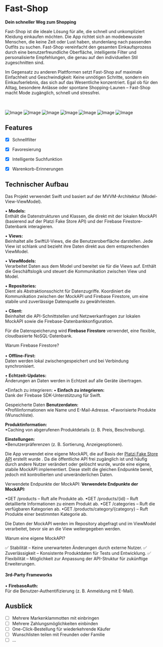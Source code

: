 # Fast-Shop

**Dein schneller Weg zum Shopping**

Fast-Shop ist die ideale Lösung für alle, die schnell und unkompliziert Kleidung einkaufen möchten. Die App richtet sich an modebewusste Menschen, die keine Zeit oder Lust haben, stundenlang nach passenden Outfits zu suchen. Fast-Shop vereinfacht den gesamten Einkaufsprozess durch eine benutzerfreundliche Oberfläche, intelligente Filter und personalisierte Empfehlungen, die genau auf den individuellen Stil zugeschnitten sind.

Im Gegensatz zu anderen Plattformen setzt Fast-Shop auf maximale Einfachheit und Geschwindigkeit: Keine unnötigen Schritte, sondern ein Einkaufserlebnis, das sich auf das Wesentliche konzentriert. Egal ob für den Alltag, besondere Anlässe oder spontane Shopping-Launen – Fast-Shop macht Mode zugänglich, schnell und stressfrei.
<br><br><br>

<p>

![Image](https://github.com/user-attachments/assets/3e06fcd3-b6ec-4ea0-90b5-ebd0d153da86)  ![Image](https://github.com/user-attachments/assets/f7494ab8-9582-4ed1-8b07-9a77d9a380fc) ![Image](https://github.com/user-attachments/assets/38496f9c-ba6c-4730-aa77-6f4bb42c6e6a) ![Image](https://github.com/user-attachments/assets/1c81eeeb-5477-4716-a9ff-68d4a8fd8b74) 
![Image](https://github.com/user-attachments/assets/1e666fb0-b7b2-4a2d-8b46-48fd3452e233)
![Image](https://github.com/user-attachments/assets/cb67e0dd-904a-4a48-8f0c-524784c74c55) ![Image](https://github.com/user-attachments/assets/14f2b00d-e544-4413-bc70-eb5f102579b2) 
  <!--<img src="./img/SearchView.png" width="200"> -->
 <!-- <img src="./img/Search.png" width="200"> -->
</p>


## Features
<!-- Hier kommen alle Features rein, welche deine App bietet. -->

- [x] Schnellfilter
- [x] Favoresierung
- [x] Intelligente Suchfunktion
- [x] Warenkorb-Erinnerungen


## Technischer Aufbau

Das Projekt verwendet Swift und basiert auf der MVVM-Architektur (Model-View-ViewModel).

• <b>Models:</b><br>
Enthält die Datenstrukturen und Klassen, die direkt mit der lokalen MockAPI (basierend auf der Platzi Fake Store API) und der Firebase Firestore-Datenbank interagieren.


• <b>Views:</b><br>
Beinhaltet alle SwiftUI-Views, die die Benutzeroberfläche darstellen. Jede View ist schlank und bezieht ihre Daten direkt aus dem entsprechenden ViewModel.

• <b>ViewModels:</b><br>
Verarbeitet Daten aus dem Model und bereitet sie für die Views auf.
Enthält die Geschäftslogik und steuert die Kommunikation zwischen View und Model.

• <b>Repositories:</b><br>
Dient als Abstraktionsschicht für Datenzugriffe. Koordiniert die Kommunikation zwischen der MockAPI und Firebase Firestore, um eine stabile und zuverlässige Datenquelle zu gewährleisten.

• <b>Client:</b><br>
Beinhaltet die API-Schnittstellen und Netzwerkanfragen zur lokalen MockAPI sowie die Firebase-Datenbankkonfiguration.
<br>

Für die Datenspeicherung wird <b>Firebase Firestore</b> verwendet, eine flexible, cloudbasierte NoSQL-Datenbank.

Warum Firebase Firestore?
<br><br>
• <b>Offline-First:</b><br>
Daten werden lokal zwischengespeichert und bei Verbindung synchronisiert.

• <b>Echtzeit-Updates:</b><br>
Änderungen an Daten werden in Echtzeit auf alle Geräte übertragen.

•Einfach zu integrieren:
• <b>Einfach zu integrieren:</b><br>
Dank der Firebase SDK-Unterstützung für Swift.

Gespeicherte Daten
<b>Benutzerdaten:</b><br>
•Profilinformationen wie Name und E-Mail-Adresse.
•Favorisierte Produkte (Wunschliste).

<b>Produktinformation:</b><br>
•Caching von abgerufenen Produktdetails (z. B. Preis, Beschreibung).

<b>Einstellungen:</b><br>
•Benutzerpräferenzen (z. B. Sortierung, Anzeigeoptionen).

Die App verwendet eine eigene MockAPI, die auf Basis der [Platzi Fake Store API](https://fakeapi.platzi.com/en/rest/products/) erstellt wurde .
Da die öffentliche API frei zugänglich ist und häufig durch andere Nutzer verändert oder gelöscht wurde, wurde eine eigene, stabile MockAPI implementiert. Diese stellt die gleichen Endpunkte bereit, jedoch mit kontrollierten und unveränderlichen Daten.

Verwendete Endpunkte der MockAPI:
<b>Verwendete Endpunkte der MockAPI:</b><br>

•GET /products – Ruft alle Produkte ab.
•GET /products/{id} – Ruft detaillierte Informationen zu einem Produkt ab.
•GET /categories – Ruft die verfügbaren Kategorien ab.
•GET /products/category/{category} – Ruft Produkte einer bestimmten Kategorie ab.

Die Daten der MockAPI werden im Repository abgefragt und im ViewModel verarbeitet, bevor sie an die View weitergegeben werden.

Warum eine eigene MockAPI?

✅ Stabilität – Keine unerwarteten Änderungen durch externe Nutzer.
✅ Zuverlässigkeit – Konsistente Produktdaten für Tests und Entwicklung.
✅ Flexibilität – Möglichkeit zur Anpassung der API-Struktur für zukünftige Erweiterungen.

#### 3rd-Party Frameworks
• <b>FirebaseAuth:</b><br>
Für die Benutzer-Authentifizierung (z. B. Anmeldung mit E-Mail).
	

## Ausblick

- [ ] Mehrere Markenklammotten mit einbringen
- [ ] Mehrere Zahlungsmöglichkeiten einbinden
- [ ] One-Click-Bestellung für wiederkehrende Käufer
- [ ] Wunschlisten teilen mit Freunden oder Familie
- [ ] ...
